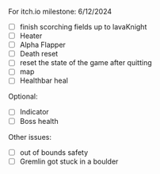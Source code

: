 For itch.io milestone: 6/12/2024
- [ ] finish scorching fields up to lavaKnight
- [ ] Heater
- [ ] Alpha Flapper
- [ ] Death reset
- [ ] reset the state of the game after quitting
- [ ] map
- [ ] Healthbar heal

Optional:
- [ ] Indicator
- [ ] Boss health

Other issues:
- [ ] out of bounds safety
- [ ] Gremlin got stuck in a boulder